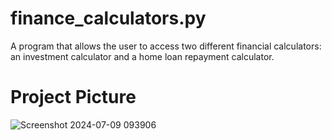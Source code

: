 # finance_calculators.py
A program that allows the user to access two different financial calculators: an investment calculator and a home loan repayment calculator.
# Project Picture

![Screenshot 2024-07-09 093906](https://github.com/leratok-GIT/finance_calculators.py/assets/117907380/4169427b-2ed9-4e10-9e93-8a18426a7b6f)

